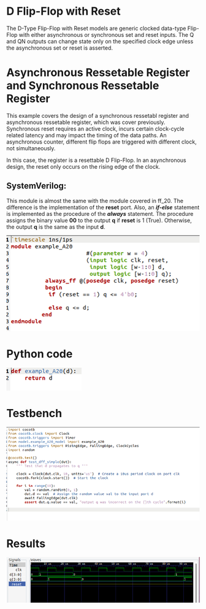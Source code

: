 #  D Flip-Flop with Reset
The D-Type Flip-Flop with Reset models are generic clocked data-type Flip-Flop with either asynchronous or synchronous set and reset inputs. The Q and QN outputs can change state only on the specified clock edge unless the asynchronous set or reset is asserted.

# Asynchronous Ressetable Register and Synchronous Ressetable Register

This example covers the design of a synchronous ressetabl register and asynchronous ressetable register, which was cover previously. Synchronous reset requires an active clock, incurs certain clock-cycle related latency and may impact the timing of the data paths. An asynchronous counter, different flip flops are triggered with different clock, not simultaneously.

 In this case, the register is a resettable D 
Flip-Flop. In an asynchronous design, the reset only occurs on the rising edge of the clock.

## SystemVerilog:

This module is almost the same with the module covered in ff_20. The difference is the implementation of the **reset** port. Also, an ***if-else*** statement is implemented as the procedure of the ***always*** statement. The procedure assigns the binary value **00** to the output **q** if **reset** is 1 (True). Otherwise, the output **q** is the same as the input **d**.

![img](/Img/FFR1.png)


# Python code

![img](/Img/FFR2.png)


# Testbench

![img](/Img/FFR3.png)


# Results

![img](/Img/FFR4.png)
